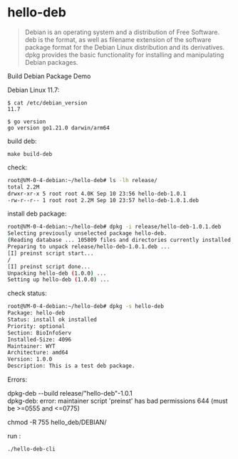 # hello-deb

> Debian is an operating system and a distribution of Free Software. 
> deb is the format, as well as filename extension of the software package format for the Debian Linux distribution and its derivatives.
> dpkg provides the basic functionality for installing and manipulating Debian packages. 


Build Debian Package Demo 


Debian Linux 11.7:

```
$ cat /etc/debian_version
11.7

$ go version
go version go1.21.0 darwin/arm64
```



build deb:

    make build-deb


check:

```bash
root@VM-0-4-debian:~/hello-deb# ls -lh release/
total 2.2M
drwxr-xr-x 5 root root 4.0K Sep 10 23:56 hello-deb-1.0.1
-rw-r--r-- 1 root root 2.2M Sep 10 23:57 hello-deb-1.0.1.deb
```

install deb package:

```bash
root@VM-0-4-debian:~/hello-deb# dpkg -i release/hello-deb-1.0.1.deb 
Selecting previously unselected package hello-deb.
(Reading database ... 105809 files and directories currently installed.)
Preparing to unpack release/hello-deb-1.0.1.deb ...
[I] preinst script start...
/
[I] preinst script done...
Unpacking hello-deb (1.0.0) ...
Setting up hello-deb (1.0.0) ...
```

check status:

```bash
root@VM-0-4-debian:~/hello-deb# dpkg -s hello-deb
Package: hello-deb
Status: install ok installed
Priority: optional
Section: BioInfoServ
Installed-Size: 4096
Maintainer: WYT
Architecture: amd64
Version: 1.0.0
Description: This is a test deb package.
```

Errors:

  dpkg-deb --build release/"hello-deb"-1.0.1  
  dpkg-deb: error: maintainer script 'preinst' has bad permissions 644 (must be >=0555 and <=0775)  

  chmod -R 755 hello_deb/DEBIAN/


run :
  
    ./hello-deb-cli 
